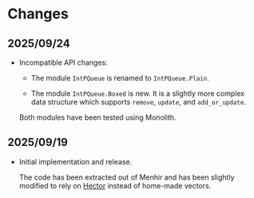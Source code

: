 # Changes

## 2025/09/24

* Incompatible API changes:

  + The module `IntPQueue` is renamed to `IntPQueue.Plain`.

  + The module `IntPQueue.Boxed` is new.
    It is a slightly more complex data structure
    which supports `remove`, `update`, and `add_or_update`.

  Both modules have been tested using Monolith.

## 2025/09/19

* Initial implementation and release.

  The code has been extracted out of
  Menhir and has been slightly modified to rely on
  [Hector](https://github.com/fpottier/hector)
  instead of home-made vectors.
